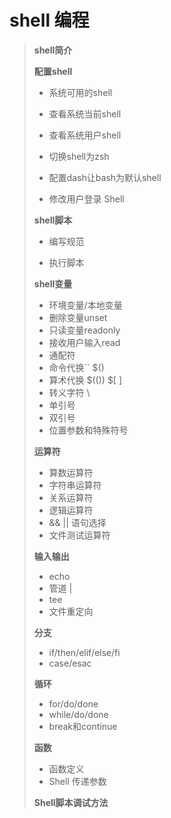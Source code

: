 

# shell 编程

> **shell简介**
>
> **配置shell**
>
> - 系统可用的shell
>
> - 查看系统当前shell
>
> - 查看系统用户shell
>
> - 切换shell为zsh
>
> - 配置dash让bash为默认shell
>
> - 修改用户登录 Shell
>
> **shell脚本**
>
> - 编写规范
>
> - 执行脚本
>
> **shell变量**
>
> - 环境变量/本地变量
> - 删除变量unset
> - 只读变量readonly
> - 接收用户输入read
> - 通配符
> - 命令代换`` $()
> - 算术代换 $(()) $[ ]
> - 转义字符 \
> - 单引号
> - 双引号
> - 位置参数和特殊符号
>
> **运算符**
>
> - 算数运算符
> - 字符串运算符
> - 关系运算符
> - 逻辑运算符
> - && || 语句选择
> - 文件测试运算符
>
> **输入输出**
>
> - echo
> - 管道 |
> - tee
> - 文件重定向
>
> **分支**
> - if/then/elif/else/fi
> - case/esac
>
> **循环**
> - for/do/done
> - while/do/done
> - break和continue
>
> **函数**
> - 函数定义
> - Shell 传递参数
>
> **Shell脚本调试方法**
>

 